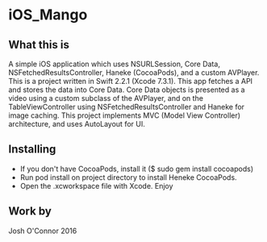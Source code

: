 # iOS_Mango

What this is
------------
A simple iOS application which uses NSURLSession, Core Data, NSFetchedResultsController, Haneke (CocoaPods), 
and a custom AVPlayer.  This is a project written in Swift 2.2.1 (Xcode 7.3.1). This app fetches a API
and stores the data into Core Data.  Core Data objects is presented as a video using a custom subclass
of the AVPlayer, and on the TableViewController using NSFetchedResultsController and Haneke for image
caching. This project implements MVC (Model View Controller) architecture, and uses AutoLayout for UI.

Installing 
----------

- If you don't have CocoaPods, install it ($ sudo gem install cocoapods)
- Run pod install on project directory to install Heneke CocoaPods.
- Open the .xcworkspace file with Xcode.  Enjoy

Work by 
----------
Josh O'Connor 2016
